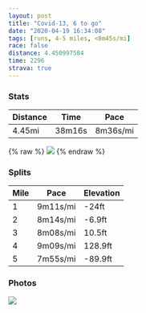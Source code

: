 ```yaml
---
layout: post
title: "Covid-13, 6 to go"
date: "2020-04-19 16:34:08"
tags: [runs, 4-5 miles, <8m45s/mi]
race: false
distance: 4.450997584
time: 2296
strava: true
---
```


### Stats

| Distance | Time | Pace |
|----------|------|------|
|4.45mi|38m16s|8m36s/mi|

{% raw %}
<img src='https://maps.googleapis.com/maps/api/staticmap?maptype=roadmap&path=enc:cbwwFnhsbMBIFCRi@`@m@FS?QJG^RHLD@t@Fj@NZ?z@Lz@n@^RJBZRNPf@ZXXv@TVTHZTFf@d@^DLEV@\PT@d@NJHJNLLRDXAFPNH@FD@LJP@`@f@TD\VNFVTNRRNTFNLNFn@b@x@Td@APDb@ZHXn@h@l@^^?TEJBNRHBb@b@`@ZTNJBb@\\JhAn@BVJJTB`@PlBzAnAj@t@j@z@Tl@f@XNj@n@VLLNTP^NL@VJTC~@j@^NN@PCLGJUGDDDRDrA_@Z?LDf@AfATn@^BGRCj@FVP^DTNRRf@TJMD?JGP?ZFLH^DDBbAJd@P^EVUd@S^CbAUf@DPDNCb@BTFp@GNBj@Bn@?`@JVBTIhAGNFr@?VBPMN@LCPFb@BPD^ZD@^Gt@FZEPDDCv@FDCP?DEx@AVDZJl@FPA^@h@Rn@PTAd@DTATBXJDTJJ`A\ZRTHXRTHb@EV?L@FF`@D^ENG?BPCfANL?LCb@UDHFD`AQr@i@@HBABHLBXRPBZZF?\Pt@KVLHRLHlAe@\IZ@VONQC\@VJA^Fj@XBHNMj@Ad@F^A`@JrAJn@~@ZR?XLTRLJD^EZ@`ATREFMJIb@O^[PYPQNGN[JGAELGbAG`@KHBBHDDf@@VDHDJL^HJHNB\ENEbA?TIFUJKDMHCDDFIFUHM|@_@@ECAJOAABIIGCIDUZi@RKBSBEAI@IHSJ_ADUAKPi@VMT]?e@PSJm@N]FGBOP]PaBJEP?@MHSr@m@HMACFS@]Fc@HQJm@JSAM@M?YNc@?EL_@?UEGJg@\aALo@Dq@h@kBEQZgAHe@FUDGVKFK^WP@AJBDFBTKPi@T[f@c@^Ql@_@`@{@t@q@PMx@]fAs@d@SfAu@TK`@UH?NIf@_@VIp@e@zAy@n@g@~@WRMFA`@YNQh@IVOTALGZAHG~@M^SL?h@Yr@aA`@WLENU~A}ALGZ?r@Md@]b@UXId@e@^O\Ul@QRM\[PKn@Wh@Mz@a@LCDGpA_@`AO|@]f@Wf@_@~@c@zAe@PCd@QXUXKZSH?HGf@a@HMFEh@Id@Cj@UVOVID@\QFFFEJCJEN[HEJ?^Ll@GNM`@k@h@S`@ELAJDd@Ej@BHBANFBCBAALEHIAA&key=AIzaSyC1MId7bFpkLXNAaYhBSTb8jLyiSqzbDtM&size=800x800&markers=color:yellow|label:S|40.7557,-73.99576&markers=color:green|label:F|40.69902999999999,-73.98669000000007'>
{% endraw %}

### Splits

| Mile | Pace | Elevation |
|------|------|-----------|
|1|9m11s/mi|-24ft|
|2|8m14s/mi|-6.9ft|
|3|8m08s/mi|10.5ft|
|4|9m09s/mi|128.9ft|
|5|7m55s/mi|-89.9ft|

### Photos
<img src='https://dgtzuqphqg23d.cloudfront.net/M15Ye6K3EN00gub5czb4X2WzeVOGKxFefu17e0ZnUJc-576x768.jpg'>
